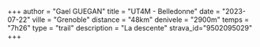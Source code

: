 +++
author = "Gael GUEGAN"
title = "UT4M - Belledonne"
date = "2023-07-22"
ville = "Grenoble"
distance = "48km"
denivele = "2900m"
temps = "7h26"
type = "trail"
description = "La descente"
strava_id="9502095029"
+++

